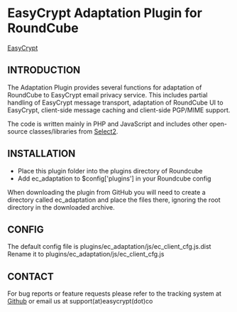 EasyCrypt Adaptation Plugin for RoundCube
=========================================
[EasyCrypt](https://easycrypt.co)


INTRODUCTION
------------
The Adaptation Plugin provides several functions for adaptation of RoundCube to EasyCrypt email privacy service.
This includes partial handling of EasyCrypt message transport, adaptation of RoundCube UI to EasyCrypt,
client-side message caching and client-side PGP/MIME support.

The code is  written mainly in PHP and JavaScript and includes other open-source classes/libraries from [Select2](https://select2.github.io/).

INSTALLATION
------------
- Place this plugin folder into the plugins directory of Roundcube
- Add ec_adaptation to $config['plugins'] in your Roundcube config

When downloading the plugin from GitHub you will need to create a
directory called ec_adaptation and place the files there, ignoring the
root directory in the downloaded archive.

CONFIG
------
The default config file is plugins/ec_adaptation/js/ec_client_cfg.js.dist
Rename it to plugins/ec_adaptation/js/ec_client_cfg.js

CONTACT
-------
For bug reports or feature requests please refer to the tracking system
at [Github](https://github.com/EasyCrypt-co/ec-adaptation-plugin/issues) or email us at support(at)easycrypt(dot)co
